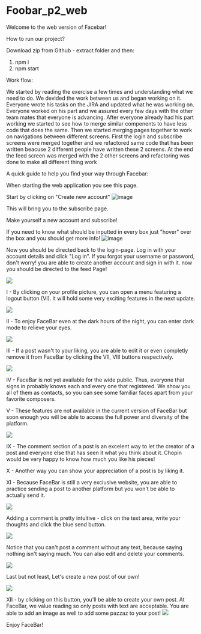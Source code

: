 # Foobar_p2_web
Welcome to the web version of Facebar!

How to run our project?

Download zip from Github - extract folder and then:
1. npm i
2. npm start

Work flow:

We started by reading the exercise a few times and understanding what we need to do. 
We devided the work between us and began working on it.
Everyone wrote his tasks on the JIRA and updated what he was working on.
Everyone worked on his part and we assured every few days with the other team mates that everyone is advancing.
After everyone already had his part working we started to see how to merge similar compenents to have less code that does the same.
Then we started merging pages together to work on navigations between different screens.
First the login and subscribe screens were merged together and we refactored same code that has been written beacuse 2 different people 
have written these 2 screens.
At the end the feed screen was merged with the 2 other screens and refactoring was done to make all different thing work

A quick guide to help you find your way through Facebar:

When starting the web application you see this page.

Start by clicking on "Create new account"
![image](https://github.com/gideonn12/Foobar_p2_web/assets/155386445/c60e0f9d-f47a-4845-ad11-df0031f0752a)

This will bring you to the subscribe page.

Make yourself a new account and subscribe!

If you need to know what should be inputted in every box just "hover" over the box and you should get more info!
![image](https://github.com/gideonn12/Foobar_p2_web/assets/155386445/5e0ecc25-030b-452b-86c9-01f85fdc81f0)

Now you should be directed back to the login-page.
Log in with your account details and click "Log in".
If you forgot your username or password, don't worry!
you are able to create another account and sign in with it.
now you should be directed to the feed Page!

<img src="https://github.com/gideonn12/Foobar_p2_web/assets/30007559/7a187b79-3e01-4ab6-b463-6cc278abff43">


I - By clicking on your profile picture, you can open a menu featuring a logout button (VI). it will hold some very exciting features in the next update.

<img  src="https://github.com/gideonn12/Foobar_p2_web/assets/30007559/a0a070ff-c8c5-4894-9fa6-52d7db54d342">

II - To enjoy FaceBar even at the dark hours of the night, you can enter dark mode to relieve your eyes.

<img  src="https://github.com/gideonn12/Foobar_p2_web/assets/30007559/69b76c0c-fdf5-40fc-97a7-68b38106b2c9">

III - If a post wasn't to your liking, you are able to edit it or even completly remove it from FaceBar by clicking the VII, VIII buttons respectively.

<img src="https://github.com/gideonn12/Foobar_p2_web/assets/30007559/aabd64b9-2e87-4640-b2a6-b0c499446d1a">

IV - FaceBar is not yet available for the wide public. Thus, everyone that signs in probably knows each and every one that registered. We show you all of them as contacts, so you can see some familiar faces apart from your favorite composers.

V - These features are not available in the current version of FaceBar but soon enough you will be able to access the full power and diversity of the platform.

<img src="https://github.com/gideonn12/Foobar_p2_web/assets/30007559/77a8d63e-10ff-4169-ba8c-150ed06dc30d">

IX - The comment section of a post is an excelent way to let the creator of a post and everyone else that has seen it what you think about it. Chopin would be very happy to know how much you like his pieces!

X - Another way you can show your appreciation of a post is by liking it.

XI - Because FaceBar is still a very exclusive website, you are able to practice sending a post to another platform but you won't be able to actually send it.

<img src="https://github.com/gideonn12/Foobar_p2_web/assets/30007559/9eea59c6-c126-4296-ab40-b59cac73491e">

Adding a comment is pretty intuitive - click on the text area, write your thoughts and click the blue send button. 

<img src="https://github.com/gideonn12/Foobar_p2_web/assets/30007559/93cb4d10-efc1-48a0-90e6-b6a3538c3460">

Notice that you can't post a comment without any text, because saying nothing isn't saying much.
You can also edit and delete your comments.

<img src="https://github.com/gideonn12/Foobar_p2_web/assets/30007559/314be8c8-225d-48b4-89e7-8c39505e7b1e">

Last but not least, Let's create a new post of our own!

<img src="https://github.com/gideonn12/Foobar_p2_web/assets/30007559/8eee813a-c238-4d6e-ba63-a845826fa292">

XII - by clicking on this button, you'll be able to create your own post. At FaceBar, we value reading so only posts with text are acceptable. You are able to add an image as well to add some pazzaz to your post!
<img src="https://github.com/gideonn12/Foobar_p2_web/assets/30007559/9138b5cf-aa89-4d82-8f35-d0f3c3798125">

Enjoy FaceBar!



